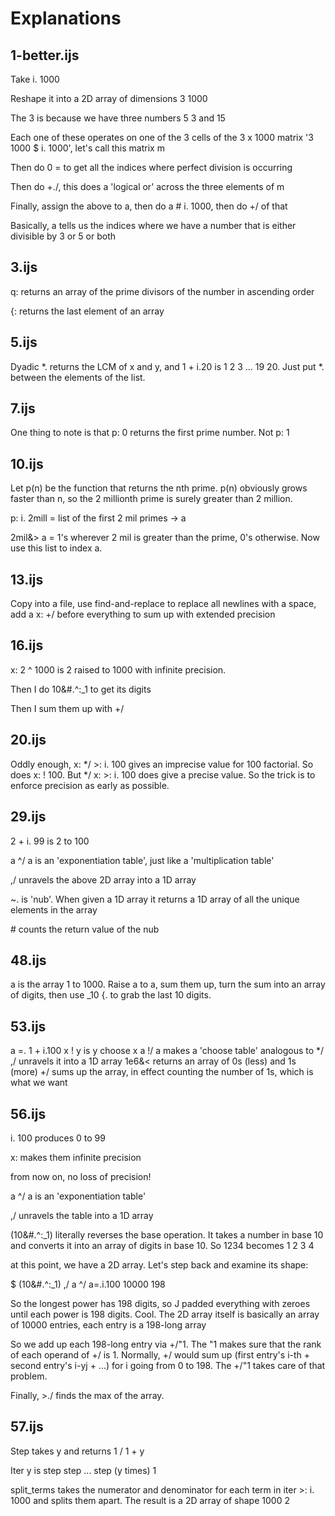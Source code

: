 Explanations
============

1-better.ijs
------------

Take i. 1000

Reshape it into a 2D array of dimensions 3 1000

The 3 is because we have three numbers 5 3 and 15

Each one of these operates on one of the 3 cells of the 3 x 1000 matrix '3 1000 $ i. 1000', let's call this matrix m

Then do 0 = to get all the indices where perfect division is occurring

Then do +./, this does a 'logical or' across the three elements of m

Finally, assign the above to a, then do a # i. 1000, then do +/ of that

Basically, a tells us the indices where we have a number that is either divisible by 3 or 5 or both

3.ijs
-----

q: returns an array of the prime divisors of the number in ascending order

{: returns the last element of an array

5.ijs
-----

Dyadic *. returns the LCM of x and y, and 1 + i.20 is 1 2 3 ... 19 20. Just put *. between the elements of the list.

7.ijs
-----

One thing to note is that p: 0 returns the first prime number. Not p: 1

10.ijs
------

Let p(n) be the function that returns the nth prime. p(n) obviously grows faster than n, so the 2 millionth prime is surely greater than 2 million.

p: i. 2mill = list of the first 2 mil primes -> a

2mil&> a = 1's wherever 2 mil is greater than the prime, 0's otherwise. Now use this list to index a.

13.ijs
------

Copy into a file, use find-and-replace to replace all newlines with a space, add a x: +/ before everything to sum up with extended precision

16.ijs
------

x: 2 ^ 1000 is 2 raised to 1000 with infinite precision. 

Then I do 10&#.^:_1 to get its digits

Then I sum them up with +/

20.ijs
------

Oddly enough, x: */ >: i. 100 gives an imprecise value for 100 factorial. So does x: ! 100. But */ x: >: i. 100 does give a precise value. So the trick is to enforce precision as early as possible.

29.ijs
------

2 + i. 99 is 2 to 100

a ^/ a is an 'exponentiation table', just like a 'multiplication table'

,/ unravels the above 2D array into a 1D array

~. is 'nub'. When given a 1D array it returns a 1D array of all the unique elements in the array

\# counts the return value of the nub

48.ijs
------

a is the array 1 to 1000. Raise a to a, sum them up, turn the sum into an array of digits, then use _10 {. to grab the last 10 digits.

53.ijs
------

a =. 1 + i.100
x ! y is y choose x
a !/ a makes a 'choose table' analogous to */
,/ unravels it into a 1D array
1e6&< returns an array of 0s (less) and 1s (more)
+/ sums up the array, in effect counting the number of 1s, which is what we want

56.ijs
------

i. 100 produces 0 to 99

x: makes them infinite precision

from now on, no loss of precision!

a ^/ a is an 'exponentiation table'

,/ unravels the table into a 1D array

(10&#.^:_1) literally reverses the base operation. It takes a number in base 10 and converts it into an array of digits in base 10. So 1234 becomes 1 2 3 4

at this point, we have a 2D array. Let's step back and examine its shape:

   $ (10&#.^:_1) ,/ a ^/ a=.i.100
10000 198

So the longest power has 198 digits, so J padded everything with zeroes until each power is 198 digits. Cool. The 2D array itself is basically an array of 10000 entries, each entry is a 198-long array

So we add up each 198-long entry via +/"1. The "1 makes sure that the rank of each operand of +/ is 1. Normally, +/ would sum up (first entry's i-th + second entry's i-yj + ...) for i going from 0 to 198. The +/"1 takes care of that problem.

Finally, >./ finds the max of the array.

57.ijs
------

Step takes y and returns 1 / 1 + y

Iter y is step step ... step (y times) 1

split_terms takes the numerator and denominator for each term in iter >: i. 1000 and splits them apart. The result is a 2D array of shape 1000 2

